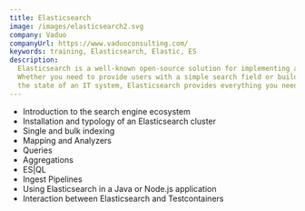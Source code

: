 ```yaml
---
title: Elasticsearch
image: /images/elasticsearch2.svg
company: Vaduo
companyUrl: https://www.vaduoconsulting.com/
keywords: training, Elasticsearch, Elastic, ES
description:
  Elasticsearch is a well-known open-source solution for implementing a search engine.
  Whether you need to provide users with a simple search field or build a solution to observe
  the state of an IT system, Elasticsearch provides everything you need to make it happen.
---
```


- Introduction to the search engine ecosystem
- Installation and typology of an Elasticsearch cluster
- Single and bulk indexing
- Mapping and Analyzers
- Queries
- Aggregations
- ES|QL
- Ingest Pipelines
- Using Elasticsearch in a Java or Node.js application
- Interaction between Elasticsearch and Testcontainers
